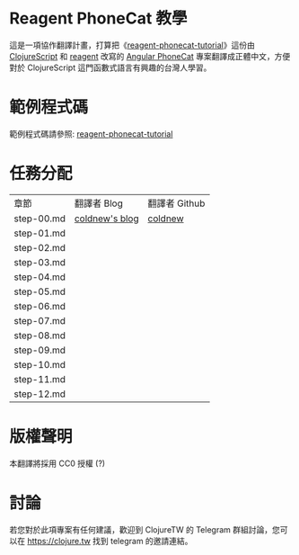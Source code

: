 
Reagent PhoneCat 教學
=======

這是一項協作翻譯計畫，打算把《[reagent-phonecat-tutorial](https://github.com/vvvvalvalval/reagent-phonecat-tutorial/wiki)》這份由 [ClojureScript](https://clojurescript.org) 和 [reagent](https://reagent-project.github.io) 改寫的 [Angular PhoneCat](https://github.com/angular/angular-phonecat) 專案翻譯成正體中文，方便對於 ClojureScript 這門函數式語言有興趣的台灣人學習。

範例程式碼
=======

範例程式碼請參照: [reagent-phonecat-tutorial](https://github.com/vvvvalvalval/reagent-phonecat-tutorial)

任務分配
=======

<table width="100%">
    <tr>
        <td>章節</td>
        <td>翻譯者 Blog</td>
        <td>翻譯者 Github</td>
    </tr>
    <tr>
        <td>step-00.md</td>
        <td><a href="https://coldnew.github.io">coldnew's blog</a></td>
        <td><a href="https://github.com/coldnew">coldnew</a></td>
    </tr>
    <tr>
        <td>step-01.md</td>
        <td></td>
        <td></td>
    </tr>
    <tr>
        <td>step-02.md</td>
        <td></td>
        <td></td>
    </tr> 
    <tr>
        <td>step-03.md</td>
        <td></td>
        <td></td>
    </tr>
    <tr>
        <td>step-04.md</td>
        <td></td>
        <td></td>
    </tr> 
    <tr>
        <td>step-05.md</td>
        <td></td>
        <td></td>
    </tr>
    <tr>
        <td>step-06.md</td>
        <td></td>
        <td></td>
    </tr> 
    <tr>
        <td>step-07.md</td>
        <td></td>
        <td></td>
    </tr>
    <tr>
        <td>step-08.md</td>
        <td></td>
        <td></td>
    </tr> 
    <tr>
        <td>step-09.md</td>
        <td></td>
        <td></td>
    </tr>
    <tr>
        <td>step-10.md</td>
        <td></td>
        <td></td>
    </tr> 
    <tr>
        <td>step-11.md</td>
        <td></td>
        <td></td>
    </tr>
    <tr>
        <td>step-12.md</td>
        <td></td>
        <td></td>
    </tr> 
</table>


版權聲明
=======

本翻譯將採用 CC0 授權 (?)


討論
======

若您對於此項專案有任何建議，歡迎到 ClojureTW 的 Telegram 群組討論，您可以在 https://clojure.tw 找到 telegram 的邀請連結。
